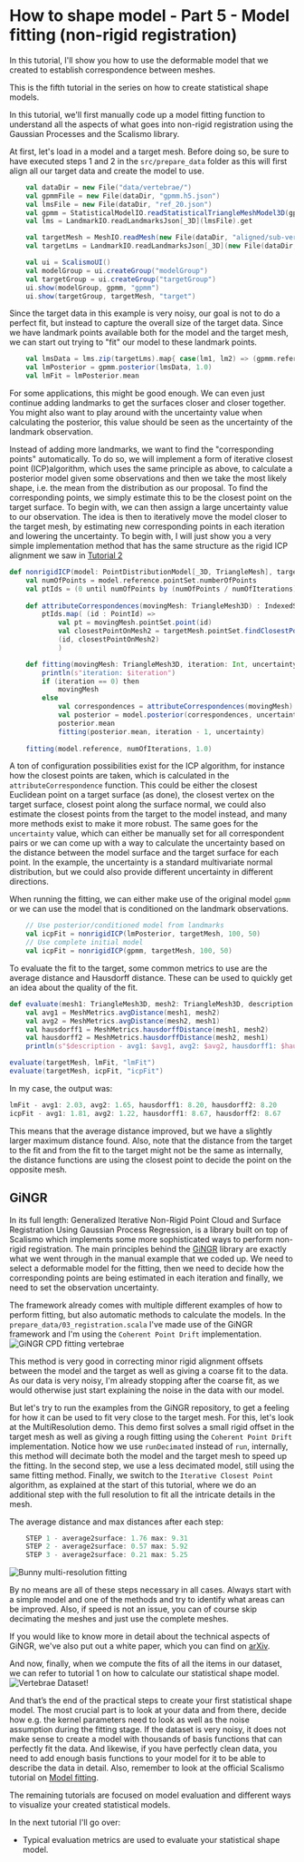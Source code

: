 # How to shape model - Part 5 - Model fitting (non-rigid registration)

In this tutorial, I'll show you how to use the deformable model that we created to establish correspondence between meshes. 
<!-- VIDEO OF Non-rigid registration -->

<!-- Hi and welcome to “Coding with Dennis” - my name is Dennis  -->
This is the fifth tutorial in the series on how to create statistical shape models. 

In this tutorial, we'll first manually code up a model fitting function to understand all the aspects of what goes into non-rigid registration using the Gaussian Processes and the Scalismo library. 

At first, let's load in a model and a target mesh. Before doing so, be sure to have executed steps 1 and 2 in the `src/prepare_data` folder as this will first align all our target data and create the model to use.
```scala
    val dataDir = new File("data/vertebrae/")
    val gpmmFile = new File(dataDir, "gpmm.h5.json")
    val lmsFile = new File(dataDir, "ref_20.json")
    val gpmm = StatisticalModelIO.readStatisticalTriangleMeshModel3D(gpmmFile).get
    val lms = LandmarkIO.readLandmarksJson[_3D](lmsFile).get

    val targetMesh = MeshIO.readMesh(new File(dataDir, "aligned/sub-verse010_segment_20.ply")).get
    val targetLms = LandmarkIO.readLandmarksJson[_3D](new File(dataDir, "aligned/sub-verse010_segment_20.json")).get

    val ui = ScalismoUI()
    val modelGroup = ui.createGroup("modelGroup")
    val targetGroup = ui.createGroup("targetGroup")
    ui.show(modelGroup, gpmm, "gpmm")
    ui.show(targetGroup, targetMesh, "target")
```
Since the target data in this example is very noisy, our goal is not to do a perfect fit, but instead to capture the overall size of the target data.
Since we have landmark points available both for the model and the target mesh, we can start out trying to "fit" our model to these landmark points.
```scala
    val lmsData = lms.zip(targetLms).map{ case(lm1, lm2) => (gpmm.reference.pointSet.findClosestPoint(lm1.point).id, lm2.point)}.toIndexedSeq
    val lmPosterior = gpmm.posterior(lmsData, 1.0)
    val lmFit = lmPosterior.mean
```
For some applications, this might be good enough. We can even just continue adding landmarks to get the surfaces closer and closer together. You might also want to play around with the uncertainty value when calculating the posterior, this value should be seen as the uncertainty of the landmark observation. 

Instead of adding more landmarks, we want to find the "corresponding points" automatically. To do so, we will implement a form of iterative closest point (ICP)algorithm, which uses the same principle as above, to calculate a posterior model given some observations and then we take the most likely shape, i.e. the mean from the distribution as our proposal. 
To find the corresponding points, we simply estimate this to be the closest point on the target surface. To begin with, we can then assign a large uncertainty value to our observation. The idea is then to iteratively move the model closer to the target mesh, by estimating new corresponding points in each iteration and lowering the uncertainty. 
To begin with, I will just show you a very simple implementation method that has the same structure as the rigid ICP alignment we saw in [Tutorial 2](05_Fitting.md)

```scala
def nonrigidICP(model: PointDistributionModel[_3D, TriangleMesh], targetMesh: TriangleMesh3D, numOfSamplePoints: Int, numOfIterations: Int) : TriangleMesh3D = 
    val numOfPoints = model.reference.pointSet.numberOfPoints
    val ptIds = (0 until numOfPoints by (numOfPoints / numOfIterations)).map(i => PointId(i))
    
    def attributeCorrespondences(movingMesh: TriangleMesh3D) : IndexedSeq[(PointId, Point[_3D])] = 
        ptIds.map( (id : PointId) =>
            val pt = movingMesh.pointSet.point(id)
            val closestPointOnMesh2 = targetMesh.pointSet.findClosestPoint(pt).point
            (id, closestPointOnMesh2)
            )

    def fitting(movingMesh: TriangleMesh3D, iteration: Int, uncertainty: Double): TriangleMesh3D =
        println(s"iteration: $iteration")
        if (iteration == 0) then
            movingMesh 
        else 
            val correspondences = attributeCorrespondences(movingMesh)
            val posterior = model.posterior(correspondences, uncertainty)
            posterior.mean
            fitting(posterior.mean, iteration - 1, uncertainty)
        
    fitting(model.reference, numOfIterations, 1.0)
```

A ton of configuration possibilities exist for the ICP algorithm, for instance how the closest points are taken, which is calculated in the `attributeCorrespondence` function. This could be either the closest Euclidean point on a target surface (as done), the closest vertex on the target surface, closest point along the surface normal, we could also estimate the closest points from the target to the model instead, and many more methods exist to make it more robust. The same goes for the `uncertainty` value, which can either be manually set for all correspondent pairs or we can come up with a way to calculate the uncertainty based on the distance between the model surface and the target surface for each point. In the example, the uncertainty is a standard multivariate normal distribution, but we could also provide different uncertainty in different directions. 

When running the fitting, we can either make use of the original model `gpmm` or we can use the model that is conditioned on the landmark observations. 

```scala
    // Use posterior/conditioned model from landmarks
    val icpFit = nonrigidICP(lmPosterior, targetMesh, 100, 50)
    // Use complete initial model
    val icpFit = nonrigidICP(gpmm, targetMesh, 100, 50)
```
To evaluate the fit to the target, some common metrics to use are the average distance and Hausdorff distance. These can be used to quickly get an idea about the quality of the fit.
```scala
def evaluate(mesh1: TriangleMesh3D, mesh2: TriangleMesh3D, description: String): Unit =
    val avg1 = MeshMetrics.avgDistance(mesh1, mesh2)
    val avg2 = MeshMetrics.avgDistance(mesh2, mesh1)
    val hausdorff1 = MeshMetrics.hausdorffDistance(mesh1, mesh2)
    val hausdorff2 = MeshMetrics.hausdorffDistance(mesh2, mesh1)
    println(s"$description - avg1: $avg1, avg2: $avg2, hausdorff1: $hausdorff1, hausdorff2: $hausdorff2")

evaluate(targetMesh, lmFit, "lmFit")
evaluate(targetMesh, icpFit, "icpFit")
```
In my case, the output was:
```scala
lmFit - avg1: 2.03, avg2: 1.65, hausdorff1: 8.20, hausdorff2: 8.20
icpFit - avg1: 1.81, avg2: 1.22, hausdorff1: 8.67, hausdorff2: 8.67
```
This means that the average distance improved, but we have a slightly larger maximum distance found. Also, note that the distance from the target to the fit and from the fit to the target might not be the same as internally, the distance functions are using the closest point to decide the point on the opposite mesh. 

## GiNGR
In its full length: Generalized Iterative Non-Rigid Point Cloud and Surface Registration Using Gaussian Process Regression, is a library built on top of Scalismo which implements some more sophisticated ways to perform non-rigid registration. 
The main principles behind the [GiNGR](https://github.com/unibas-gravis/GiNGR) library are exactly what we went through in the manual example that we coded up. We need to select a deformable model for the fitting, then we need to decide how the corresponding points are being estimated in each iteration and finally, we need to set the observation uncertainty.

The framework already comes with multiple different examples of how to perform fitting, but also automatic methods to calculate the models. 
In the `prepare_data/03_registration.scala` I've made use of the GiNGR framework and I'm using the `Coherent Point Drift` implementation.
![GiNGR CPD fitting vertebrae](/img/fitting_vertebrae.gif)

This method is very good in correcting minor rigid alignment offsets between the model and the target as well as giving a coarse fit to the data. As our data is very noisy, I'm already stopping after the coarse fit, as we would otherwise just start explaining the noise in the data with our model. 

But let's try to run the examples from the GiNGR repository, to get a feeling for how it can be used to fit very close to the target mesh. For this, let's look at the MultiResolution demo. This demo first solves a small rigid offset in the target mesh as well as giving a rough fitting using the `Coherent Point Drift` implementation. Notice how we use `runDecimated` instead of `run`, internally, this method will decimate both the model and the target mesh to speed up the fitting. In the second step, we use a less decimated model, still using the same fitting method. Finally, we switch to the `Iterative Closest Point` algorithm, as explained at the start of this tutorial, where we do an additional step with the full resolution to fit all the intricate details in the mesh. 

The average distance and max distances after each step:
```scala
    STEP 1 - average2surface: 1.76 max: 9.31
    STEP 2 - average2surface: 0.57 max: 5.92
    STEP 3 - average2surface: 0.21 max: 5.25
```
![Bunny multi-resolution fitting](/img/fitting_bunny.gif)

By no means are all of these steps necessary in all cases. Always start with a simple model and one of the methods and try to identify what areas can be improved. Also, if speed is not an issue, you can of course skip decimating the meshes and just use the complete meshes. 

If you would like to know more in detail about the technical aspects of GiNGR, we've also put out a white paper, which you can find on [arXiv](https://arxiv.org/abs/2203.09986).

And now, finally, when we compute the fits of all the items in our dataset, we can refer to tutorial 1 on how to calculate our statistical shape model.
![Vertebrae Dataset!](/img/vertebrae/ssm.gif)

And that’s the end of the practical steps to create your first statistical shape model. The most crucial part is to look at your data and from there, decide how e.g. the kernel parameters need to look as well as the noise assumption during the fitting stage. If the dataset is very noisy, it does not make sense to create a model with thousands of basis functions that can perfectly fit the data. And likewise, if you have perfectly clean data, you need to add enough basis functions to your model for it to be able to describe the data in detail. Also, remember to look at the official Scalismo tutorial on [Model fitting](https://scalismo.org/docs/Tutorials/tutorial11).

The remaining tutorials are focused on model evaluation and different ways to visualize your created statistical models. 

In the next tutorial I'll go over:
* Typical evaluation metrics are used to evaluate your statistical shape model. 

<!-- That was all for this video. Remember to give the video a like, comment below with your own shape model project and of course subscribe to the channel for more content like this.
See you in the next video! -->

